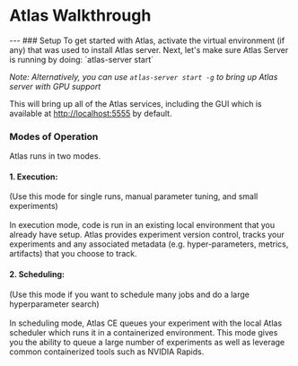 <h1>Atlas Walkthrough</h1>
---
### Setup
To get started with Atlas, activate the virtual environment (if any) that was used to install Atlas server. Next, let's make sure Atlas Server is running by doing:
`atlas-server start`

*Note: Alternatively, you can use `atlas-server start -g` to bring up Atlas server with GPU support*

This will bring up all of the Atlas services, including the GUI which is available at [http://localhost:5555](http://localhost:5555) by default.

### Modes of Operation
Atlas runs in two modes.

#### 1. **Execution**:
(Use this mode for single runs, manual parameter tuning, and small experiments) <br><br>
In execution mode, code is run in an existing local environment that you already have setup. Atlas provides experiment version control, tracks your experiments and any associated metadata (e.g. hyper-parameters, metrics, artifacts) that you choose to track.

#### 2. **Scheduling**:
(Use this mode if you want to schedule many jobs and do a large hyperparameter search) <br><br>
In scheduling mode, Atlas CE queues your experiment with the local Atlas scheduler which runs it in a containerized environment. This mode gives you the ability to queue a large number of experiments as well as leverage common containerized tools such as NVIDIA Rapids.
